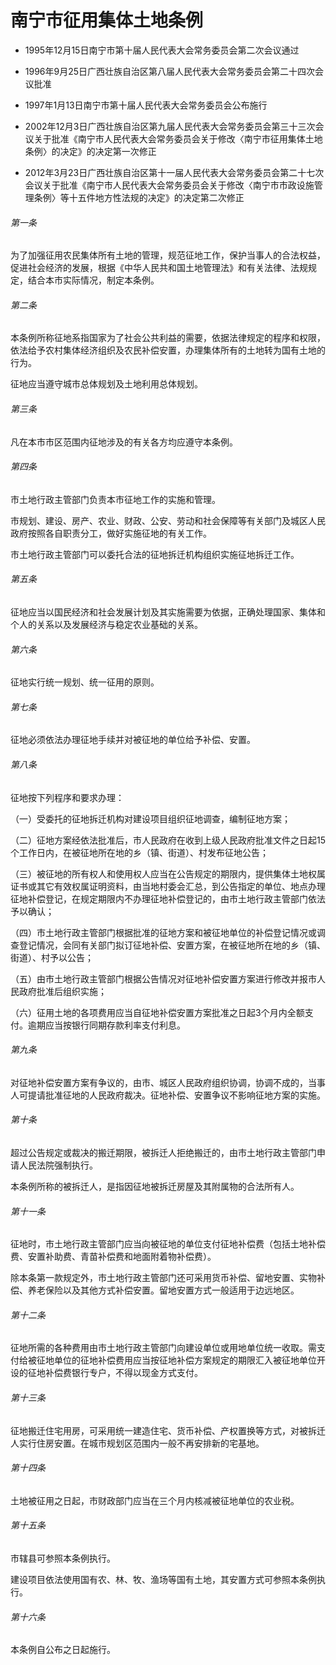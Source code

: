 # 南宁市征用集体土地条例

- 1995年12月15日南宁市第十届人民代表大会常务委员会第二次会议通过

- 1996年9月25日广西壮族自治区第八届人民代表大会常务委员会第二十四次会议批准

- 1997年1月13日南宁市第十届人民代表大会常务委员会公布施行

- 2002年12月3日广西壮族自治区第九届人民代表大会常务委员会第三十三次会议关于批准《南宁市人民代表大会常务委员会关于修改〈南宁市征用集体土地条例〉的决定》的决定第一次修正

- 2012年3月23日广西壮族自治区第十一届人民代表大会常务委员会第二十七次会议关于批准《南宁市人民代表大会常务委员会关于修改〈南宁市市政设施管理条例〉等十五件地方性法规的决定》的决定第二次修正

<!-- INFO END -->

###### 第一条

为了加强征用农民集体所有土地的管理，规范征地工作，保护当事人的合法权益，促进社会经济的发展，根据《中华人民共和国土地管理法》和有关法律、法规规定，结合本市实际情况，制定本条例。

###### 第二条

本条例所称征地系指国家为了社会公共利益的需要，依据法律规定的程序和权限，依法给予农村集体经济组织及农民补偿安置，办理集体所有的土地转为国有土地的行为。

征地应当遵守城市总体规划及土地利用总体规划。

###### 第三条

凡在本市市区范围内征地涉及的有关各方均应遵守本条例。

###### 第四条

市土地行政主管部门负责本市征地工作的实施和管理。

市规划、建设、房产、农业、财政、公安、劳动和社会保障等有关部门及城区人民政府按照各自职责分工，做好实施征地的有关工作。

市土地行政主管部门可以委托合法的征地拆迁机构组织实施征地拆迁工作。

###### 第五条

征地应当以国民经济和社会发展计划及其实施需要为依据，正确处理国家、集体和个人的关系以及发展经济与稳定农业基础的关系。

###### 第六条

征地实行统一规划、统一征用的原则。

###### 第七条

征地必须依法办理征地手续并对被征地的单位给予补偿、安置。

###### 第八条

征地按下列程序和要求办理：

（一）受委托的征地拆迁机构对建设项目组织征地调查，编制征地方案；

（二）征地方案经依法批准后，市人民政府在收到上级人民政府批准文件之日起15个工作日内，在被征地所在地的乡（镇、街道）、村发布征地公告；

（三）被征地的所有权人和使用权人应当在公告规定的期限内，提供集体土地权属证书或其它有效权属证明资料，由当地村委会汇总，到公告指定的单位、地点办理征地补偿登记，在规定期限内不办理征地补偿登记的，由市土地行政主管部门依法予以确认；

（四）市土地行政主管部门根据批准的征地方案和被征地单位的补偿登记情况或调查登记情况，会同有关部门拟订征地补偿、安置方案，在被征地所在地的乡（镇、街道）、村予以公告；

（五）由市土地行政主管部门根据公告情况对征地补偿安置方案进行修改并报市人民政府批准后组织实施；

（六）征用土地的各项费用应当自征地补偿安置方案批准之日起3个月内全额支付。逾期应当按银行同期存款利率支付利息。

###### 第九条

对征地补偿安置方案有争议的，由市、城区人民政府组织协调，协调不成的，当事人可提请批准征地的人民政府裁决。征地补偿、安置争议不影响征地方案的实施。

###### 第十条

超过公告规定或裁决的搬迁期限，被拆迁人拒绝搬迁的，由市土地行政主管部门申请人民法院强制执行。

本条例所称的被拆迁人，是指因征地被拆迁房屋及其附属物的合法所有人。

###### 第十一条

征地时，市土地行政主管部门应当向被征地的单位支付征地补偿费（包括土地补偿费、安置补助费、青苗补偿费和地面附着物补偿费）。

除本条第一款规定外，市土地行政主管部门还可采用货币补偿、留地安置、实物补偿、养老保险以及其他方式补偿安置。留地安置方式一般适用于边远地区。

###### 第十二条

征地所需的各种费用由市土地行政主管部门向建设单位或用地单位统一收取。需支付给被征地单位的征地补偿费用应当按征地补偿方案规定的期限汇入被征地单位开设的征地补偿费银行专户，不得以现金方式支付。

###### 第十三条

征地搬迁住宅用房，可采用统一建造住宅、货币补偿、产权置换等方式，对被拆迁人实行住房安置。在城市规划区范围内一般不再安排新的宅基地。

###### 第十四条

土地被征用之日起，市财政部门应当在三个月内核减被征地单位的农业税。

###### 第十五条

市辖县可参照本条例执行。

建设项目依法使用国有农、林、牧、渔场等国有土地，其安置方式可参照本条例执行。

###### 第十六条

本条例自公布之日起施行。
